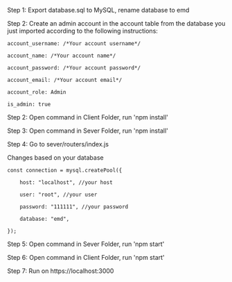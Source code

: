 Step 1: Export database.sql to MySQL, rename database to emd

Step 2: Create an admin account in the account table from the database you just imported according to the following instructions:
    
    account_username: /*Your account username*/
    
    account_name: /*Your account name*/
    
    account_password: /*Your account password*/
    
    account_email: /*Your account email*/
    
    account_role: Admin
    
    is_admin: true

Step 2: Open command in Client Folder, run 'npm install'

Step 3: Open command in Sever Folder, run 'npm install'

Step 4: Go to sever/routers/index.js

Changes based on your database

    const connection = mysql.createPool({

        host: "localhost", //your host

        user: "root", //your user

        password: "111111", //your password

        database: "emd",

    });

Step 5: Open command in Sever Folder, run 'npm start'

Step 6: Open command in Client Folder, run 'npm start'

Step 7: Run on https://localhost:3000
